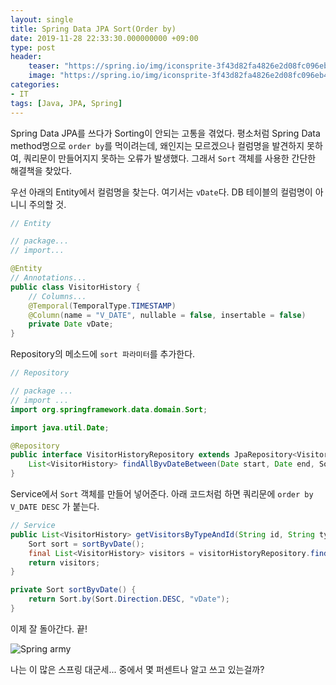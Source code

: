 ```yaml
---
layout: single
title: Spring Data JPA Sort(Order by)
date: 2019-11-28 22:33:30.000000000 +09:00
type: post
header:
    teaser: "https://spring.io/img/iconsprite-3f43d82fa4826e2d08fc096eb424c09e.png"
    image: "https://spring.io/img/iconsprite-3f43d82fa4826e2d08fc096eb424c09e.png"
categories:
- IT
tags: [Java, JPA, Spring]
---
```


Spring Data JPA를 쓰다가 Sorting이 안되는 고통을 겪었다. 평소처럼 Spring Data method명으로 `order by`를 먹이려는데, 왜인지는 모르겠으나 컬럼명을 발견하지 못하여, 쿼리문이 만들어지지 못하는 오류가 발생했다. 그래서 `Sort` 객체를 사용한 간단한 해결책을 찾았다.

우선 아래의 Entity에서 컬럼명을 찾는다. 여기서는 `vDate`다. DB 테이블의 컬럼명이 아니니 주의할 것.

```java
// Entity

// package...
// import...

@Entity
// Annotations...
public class VisitorHistory {
    // Columns...
    @Temporal(TemporalType.TIMESTAMP)
    @Column(name = "V_DATE", nullable = false, insertable = false)
    private Date vDate;
}
```

Repository의 메소드에 `sort 파라미터`를 추가한다.

```java
// Repository

// package ...
// import ...
import org.springframework.data.domain.Sort;

import java.util.Date;

@Repository
public interface VisitorHistoryRepository extends JpaRepository<VisitorHistory, Integer> {
    List<VisitorHistory> findAllByvDateBetween(Date start, Date end, Sort sort);
}
```

Service에서 `Sort` 객체를 만들어 넣어준다. 아래 코드처럼 하면 쿼리문에 `order by V_DATE DESC` 가 붙는다.

```java
// Service
public List<VisitorHistory> getVisitorsByTypeAndId(String id, String type) {
    Sort sort = sortByvDate();
    final List<VisitorHistory> visitors = visitorHistoryRepository.findAllByvUseridAndType(id, typeCode, sort);
    return visitors;
}

private Sort sortByvDate() {
    return Sort.by(Sort.Direction.DESC, "vDate");
}
```

이제 잘 돌아간다. 끝!

![Spring army](https://spring.io/img/iconsprite-3f43d82fa4826e2d08fc096eb424c09e.png)

나는 이 많은 스프링 대군세... 중에서 몇 퍼센트나 알고 쓰고 있는걸까?
